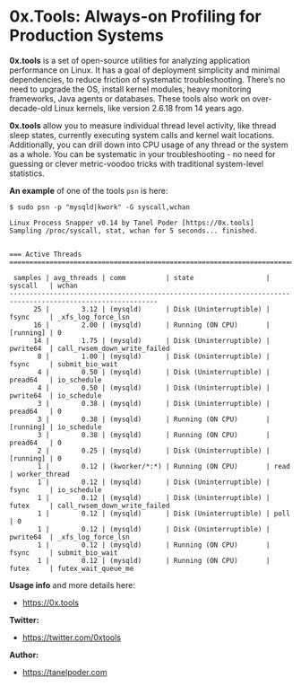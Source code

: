 # 0x.Tools: Always-on Profiling for Production Systems

**0x.tools** is a set of open-source utilities for analyzing application performance on Linux. It has a goal of deployment simplicity and minimal dependencies, to reduce friction of systematic troubleshooting. There’s no need to upgrade the OS, install kernel modules, heavy monitoring frameworks, Java agents or databases. These tools also work on over-decade-old Linux kernels, like version 2.6.18 from 14 years ago.

**0x.tools** allow you to measure individual thread level activity, like thread sleep states, currently executing system calls and kernel wait locations. Additionally, you can drill down into CPU usage of any thread or the system as a whole. You can be systematic in your troubleshooting - no need for guessing or clever metric-voodoo tricks with traditional system-level statistics.

**An example** of one of the tools `psn` is here:

```
$ sudo psn -p "mysqld|kwork" -G syscall,wchan

Linux Process Snapper v0.14 by Tanel Poder [https://0x.tools]
Sampling /proc/syscall, stat, wchan for 5 seconds... finished.


=== Active Threads ========================================================================================

 samples | avg_threads | comm          | state                  | syscall   | wchan                        
-----------------------------------------------------------------------------------------------------------
      25 |        3.12 | (mysqld)      | Disk (Uninterruptible) | fsync     | _xfs_log_force_lsn
      16 |        2.00 | (mysqld)      | Running (ON CPU)       | [running] | 0                            
      14 |        1.75 | (mysqld)      | Disk (Uninterruptible) | pwrite64  | call_rwsem_down_write_failed
       8 |        1.00 | (mysqld)      | Disk (Uninterruptible) | fsync     | submit_bio_wait              
       4 |        0.50 | (mysqld)      | Disk (Uninterruptible) | pread64   | io_schedule                  
       4 |        0.50 | (mysqld)      | Disk (Uninterruptible) | pwrite64  | io_schedule                  
       3 |        0.38 | (mysqld)      | Disk (Uninterruptible) | pread64   | 0                            
       3 |        0.38 | (mysqld)      | Running (ON CPU)       | [running] | io_schedule                  
       3 |        0.38 | (mysqld)      | Running (ON CPU)       | pread64   | 0                            
       2 |        0.25 | (mysqld)      | Disk (Uninterruptible) | [running] | 0                            
       1 |        0.12 | (kworker/*:*) | Running (ON CPU)       | read      | worker_thread                
       1 |        0.12 | (mysqld)      | Disk (Uninterruptible) | fsync     | io_schedule                  
       1 |        0.12 | (mysqld)      | Disk (Uninterruptible) | futex     | call_rwsem_down_write_failed 
       1 |        0.12 | (mysqld)      | Disk (Uninterruptible) | poll      | 0                            
       1 |        0.12 | (mysqld)      | Disk (Uninterruptible) | pwrite64  | _xfs_log_force_lsn           
       1 |        0.12 | (mysqld)      | Running (ON CPU)       | fsync     | submit_bio_wait              
       1 |        0.12 | (mysqld)      | Running (ON CPU)       | futex     | futex_wait_queue_me
```
**Usage info** and more details here:
* https://0x.tools

**Twitter:**
* https://twitter.com/0xtools

**Author:**
* https://tanelpoder.com

